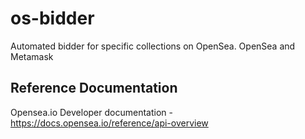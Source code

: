 # os-bidder
Automated bidder for specific collections on OpenSea. OpenSea and Metamask


## Reference Documentation
Opensea.io Developer documentation - https://docs.opensea.io/reference/api-overview

